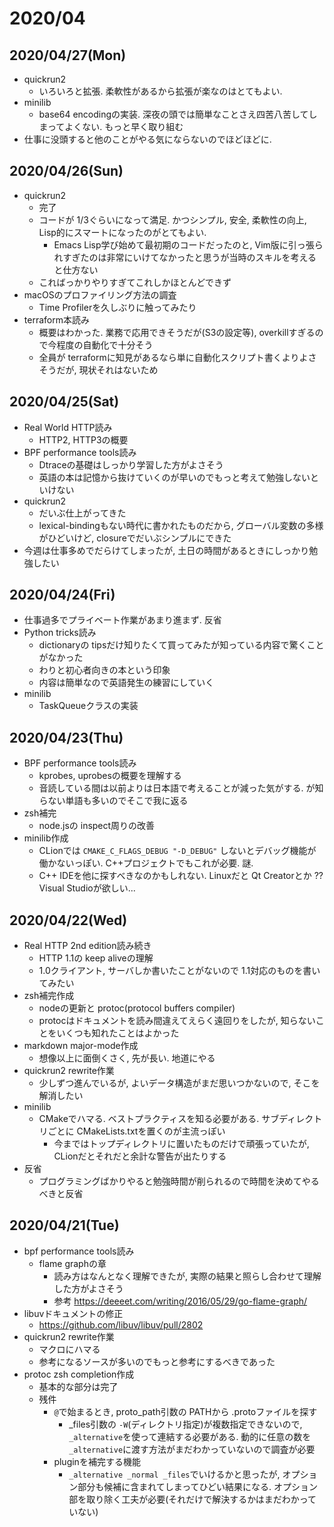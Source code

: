 # 2020/04

## 2020/04/27(Mon)

- quickrun2
  - いろいろと拡張. 柔軟性があるから拡張が楽なのはとてもよい.
- minilib
  - base64 encodingの実装. 深夜の頭では簡単なことさえ四苦八苦してしまってよくない. もっと早く取り組む
- 仕事に没頭すると他のことがやる気にならないのでほどほどに.

## 2020/04/26(Sun)

- quickrun2
  - 完了
  - コードが 1/3ぐらいになって満足. かつシンプル, 安全, 柔軟性の向上, Lisp的にスマートになったのがとてもよい.
    - Emacs Lisp学び始めて最初期のコードだったのと, Vim版に引っ張られすぎたのは非常にいけてなかったと思うが当時のスキルを考えると仕方ない
  - こればっかりやりすぎてこれしかほとんどできず
- macOSのプロファイリング方法の調査
  - Time Profilerを久しぶりに触ってみたり
- terraform本読み
  - 概要はわかった. 業務で応用できそうだが(S3の設定等), overkillすぎるので今程度の自動化で十分そう
  - 全員が terraformに知見があるなら単に自動化スクリプト書くよりよさそうだが, 現状それはないため

## 2020/04/25(Sat)

- Real World HTTP読み
  - HTTP2, HTTP3の概要
- BPF performance tools読み
  - Dtraceの基礎はしっかり学習した方がよさそう
  - 英語の本は記憶から抜けていくのが早いのでもっと考えて勉強しないといけない
- quickrun2
  - だいぶ仕上がってきた
  - lexical-bindingもない時代に書かれたものだから, グローバル変数の多様がひどいけど, closureでだいぶシンプルにできた
- 今週は仕事多めでだらけてしまったが, 土日の時間があるときにしっかり勉強したい

## 2020/04/24(Fri)

- 仕事過多でプライベート作業があまり進まず. 反省
- Python tricks読み
  - dictionaryの tipsだけ知りたくて買ってみたが知っている内容で驚くことがなかった
  - わりと初心者向きの本という印象
  - 内容は簡単なので英語発生の練習にしていく
- minilib
  - TaskQueueクラスの実装

## 2020/04/23(Thu)

- BPF performance tools読み
  - kprobes, uprobesの概要を理解する
  - 音読している間は以前よりは日本語で考えることが減った気がする. が知らない単語も多いのでそこで我に返る
- zsh補完
  - node.jsの inspect周りの改善
- minilib作成
  - CLionでは `CMAKE_C_FLAGS_DEBUG "-D_DEBUG"` しないとデバッグ機能が働かないっぽい. C++プロジェクトでもこれが必要. 謎.
  - C++ IDEを他に探すべきなのかもしれない. Linuxだと Qt Creatorとか ?? Visual Studioが欲しい...

## 2020/04/22(Wed)

- Real HTTP 2nd edition読み続き
  - HTTP 1.1の keep aliveの理解
  - 1.0クライアント, サーバしか書いたことがないので 1.1対応のものを書いてみたい
- zsh補完作成
  - nodeの更新と protoc(protocol buffers compiler)
  - protocはドキュメントを読み間違えてえらく遠回りをしたが, 知らないことをいくつも知れたことはよかった
- markdown major-mode作成
  - 想像以上に面倒くさく, 先が長い. 地道にやる
- quickrun2 rewrite作業
  - 少しずつ進んでいるが, よいデータ構造がまだ思いつかないので, そこを解消したい
- minilib
  - CMakeでハマる. ベストプラクティスを知る必要がある. サブディレクトリごとに CMakeLists.txtを置くのが主流っぽい
    - 今まではトップディレクトリに置いたものだけで頑張っていたが, CLionだとそれだと余計な警告が出たりする
- 反省
  - プログラミングばかりやると勉強時間が削られるので時間を決めてやるべきと反省

## 2020/04/21(Tue)

- bpf performance tools読み
  - flame graphの章
    - 読み方はなんとなく理解できたが, 実際の結果と照らし合わせて理解した方がよさそう
    - 参考 https://deeeet.com/writing/2016/05/29/go-flame-graph/
- libuvドキュメントの修正
  - https://github.com/libuv/libuv/pull/2802
- quickrun2 rewrite作業
  - マクロにハマる
  - 参考になるソースが多いのでもっと参考にするべきであった
- protoc zsh completion作成
  - 基本的な部分は完了
  - 残件
    - `@`で始まるとき, proto_path引数の PATHから .protoファイルを探す
      - _files引数の `-W`(ディレクトリ指定)が複数指定できないので, `_alternative`を使って連結する必要がある. 動的に任意の数を `_alternative`に渡す方法がまだわかっていないので調査が必要
    - pluginを補完する機能
      - `_alternative _normal _files`でいけるかと思ったが, オプション部分も候補に含まれてしまってひどい結果になる. オプション部を取り除く工夫が必要(それだけで解決するかはまだわかっていない)
